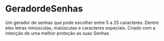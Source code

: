 # GeradordeSenhas
Um gerador de senhas que pode escolher entre 5 a 25 caracteres. Dentre eles letras minúsculas, maiúsculas e caracteres especiais.
Criado com a intenção de uma melhor proteção as suas Senhas.

